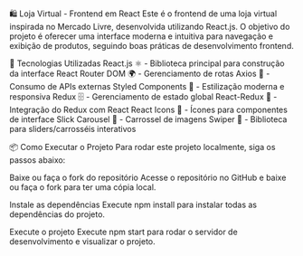 🛍️ Loja Virtual - Frontend em React
Este é o frontend de uma loja virtual inspirada no Mercado Livre, desenvolvida utilizando React.js. O objetivo do projeto é oferecer uma interface moderna e intuitiva para navegação e exibição de produtos, seguindo boas práticas de desenvolvimento frontend.

🚀 Tecnologias Utilizadas
React.js ⚛️ - Biblioteca principal para construção da interface
React Router DOM 🌍 - Gerenciamento de rotas
Axios 🔗 - Consumo de APIs externas
Styled Components 🎨 - Estilização moderna e responsiva
Redux 🗄️ - Gerenciamento de estado global
React-Redux 🔗 - Integração do Redux com React
React Icons 🎨 - Ícones para componentes de interface
Slick Carousel 🎠 - Carrossel de imagens
Swiper 🔄 - Biblioteca para sliders/carrosséis interativos



📦 Como Executar o Projeto
Para rodar este projeto localmente, siga os passos abaixo:

Baixe ou faça o fork do repositório
Acesse o repositório no GitHub e baixe ou faça o fork para ter uma cópia local.

Instale as dependências
Execute npm install para instalar todas as dependências do projeto.

Execute o projeto
Execute npm start para rodar o servidor de desenvolvimento e visualizar o projeto.